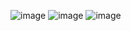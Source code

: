 ![image](https://github.com/thepriyansh01/sharepost/assets/124820498/73779e4e-49a1-4609-889a-7aa16bbe8c43)
![image](https://github.com/thepriyansh01/sharepost/assets/124820498/b678aa2d-c77f-43d1-8193-98b78cc2984e)
![image](https://github.com/thepriyansh01/sharepost/assets/124820498/6432c57c-dbc2-4ff5-a7d9-f93960fdb34d)
